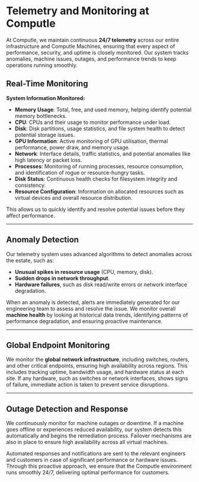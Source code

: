 # Telemetry and Monitoring at Computle

At Computle, we maintain continuous **24/7 telemetry** across our entire infrastructure and Computle Machines, ensuring that every aspect of performance, security, and uptime is closely monitored. Our system tracks anomalies, machine issues, outages, and performance trends to keep operations running smoothly.

## **Real-Time Monitoring**

**System Information Monitored:**

* **Memory Usage**: Total, free, and used memory, helping identify potential memory bottlenecks.
* **CPU**: CPUs and their usage to monitor performance under load.
* **Disk**: Disk partitions, usage statistics, and file system health to detect potential storage issues.
* **GPU Information**: Active monitoring of GPU utilisation, thermal performance, power draw, and memory usage.&#x20;
* **Network**: Interface details, traffic statistics, and potential anomalies like high latency or packet loss.
* **Processes**: Monitoring of running processes, resource consumption, and identification of rogue or resource-hungry tasks.
* **Disk Status**: Continuous health checks for filesystem integrity and consistency.
* **Resource Configuration**: Information on allocated resources such as virtual devices and overall resource distribution.

This allows us to quickly identify and resolve potential issues before they affect performance.

***

## **Anomaly Detection**

Our telemetry system uses advanced algorithms to detect anomalies across the estate, such as:

* **Unusual spikes in resource usage** (CPU, memory, disk).
* **Sudden drops in network throughput**.
* **Hardware failures**, such as disk read/write errors or network interface degradation.

When an anomaly is detected, alerts are immediately generated for our engineering team to assess and resolve the issue. We monitor overall **machine health** by looking at historical data trends, identifying patterns of performance degradation, and ensuring proactive maintenance. &#x20;

***

## **Global Endpoint Monitoring**

We monitor the **global network infrastructure**, including switches, routers, and other critical endpoints, ensuring high availability across regions. This includes tracking uptime, bandwidth usage, and hardware status at each site. If any hardware, such as switches or network interfaces, shows signs of failure, immediate action is taken to prevent service disruptions.

***

## **Outage Detection and Response**

We continuously monitor for machine outages or downtime. If a machine goes offline or experiences reduced availability, our system detects this automatically and begins the remediation process. Failover mechanisms are also in place to ensure high availability across all virtual machines.

Automated responses and notifications are sent to the relevant engineers and customers in case of significant performance or hardware issues. Through this proactive approach, we ensure that the Computle environment runs smoothly 24/7, delivering optimal performance for customers.




